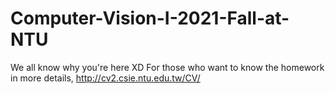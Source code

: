 # Computer-Vision-I-2021-Fall-at-NTU
We all know why you're here XD
For those who want to know the homework in more details,
http://cv2.csie.ntu.edu.tw/CV/
